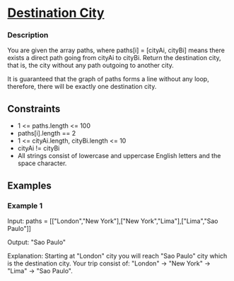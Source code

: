
# [Destination City](https://leetcode.com/problems/destination-city/)

### Description

You are given the array paths, where paths[i] = [cityAi, cityBi] means there exists a direct path going from cityAi to cityBi. Return the destination city, that is, the city without any path outgoing to another city.

It is guaranteed that the graph of paths forms a line without any loop, therefore, there will be exactly one destination city.



## Constraints

- 1 <= paths.length <= 100
- paths[i].length == 2
- 1 <= cityAi.length, cityBi.length <= 10
- cityAi != cityBi
- All strings consist of lowercase and uppercase English letters and the space character.

## Examples

### Example 1
Input: paths = [["London","New York"],["New York","Lima"],["Lima","Sao Paulo"]]

Output: "Sao Paulo" 

Explanation: Starting at "London" city you will reach "Sao Paulo" city which is the destination city. Your trip consist of: "London" -> "New York" -> "Lima" -> "Sao Paulo".

